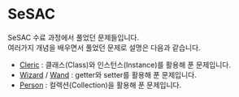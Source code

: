 # SeSAC

SeSAC 수료 과정에서 풀었던 문제들입니다. <br>
여러가지 개념을 배우면서 풀었던 문제로 설명은 다음과 같습니다.
- [Cleric](https://github.com/sinbee0402/Flutter/blob/SeSAC/Cleric.dart) : 클래스(Class)와 인스턴스(Instance)를 활용해 푼 문제입니다.
- [Wizard](https://github.com/sinbee0402/Flutter/blob/SeSAC/wizard.dart) / [Wand](https://github.com/sinbee0402/Flutter/blob/SeSAC/wand.dart) : getter와 setter를 활용해 푼 문제입니다. 
- [Person](https://github.com/sinbee0402/Flutter/blob/SeSAC/Person.dart) : 컬렉션(Collection)을 활용해 푼 문제입니다.
